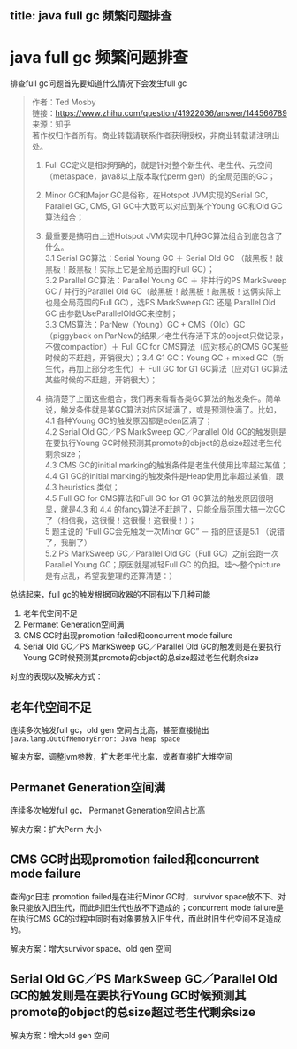 title: java full gc 频繁问题排查
---

# java full gc 频繁问题排查
排查full gc问题首先要知道什么情况下会发生full gc


> 作者：Ted Mosby  
> 链接：https://www.zhihu.com/question/41922036/answer/144566789  
> 来源：知乎  
> 著作权归作者所有。商业转载请联系作者获得授权，非商业转载请注明出处。  
> 1. Full GC定义是相对明确的，就是针对整个新生代、老生代、元空间（metaspace，java8以上版本取代perm gen）的全局范围的GC；  
>   
> 2. Minor GC和Major GC是俗称，在Hotspot JVM实现的Serial GC, Parallel GC, CMS, G1 GC中大致可以对应到某个Young GC和Old GC算法组合；  
>   
> 3. 最重要是搞明白上述Hotspot JVM实现中几种GC算法组合到底包含了什么。  
> 3.1 Serial GC算法：Serial Young GC ＋ Serial Old GC （敲黑板！敲黑板！敲黑板！实际上它是全局范围的Full GC）；  
> 3.2 Parallel GC算法：Parallel Young GC ＋ 非并行的PS MarkSweep GC / 并行的Parallel Old GC（敲黑板！敲黑板！敲黑板！这俩实际上也是全局范围的Full GC），选PS MarkSweep GC 还是 Parallel Old GC 由参数UseParallelOldGC来控制；  
> 3.3 CMS算法：ParNew（Young）GC + CMS（Old）GC （piggyback on ParNew的结果／老生代存活下来的object只做记录，不做compaction）＋ Full GC for CMS算法（应对核心的CMS GC某些时候的不赶趟，开销很大）；3.4 G1 GC：Young GC + mixed GC（新生代，再加上部分老生代）＋ Full GC for G1 GC算法（应对G1 GC算法某些时候的不赶趟，开销很大）；  
>   
> 4. 搞清楚了上面这些组合，我们再来看看各类GC算法的触发条件。简单说，触发条件就是某GC算法对应区域满了，或是预测快满了。比如，  
> 4.1 各种Young GC的触发原因都是eden区满了；  
> 4.2 Serial Old GC／PS MarkSweep GC／Parallel Old GC的触发则是在要执行Young GC时候预测其promote的object的总size超过老生代剩余size；  
> 4.3 CMS GC的initial marking的触发条件是老生代使用比率超过某值；  
> 4.4 G1 GC的initial marking的触发条件是Heap使用比率超过某值，跟4.3 heuristics 类似；  
> 4.5 Full GC for CMS算法和Full GC for G1 GC算法的触发原因很明显，就是4.3 和 4.4 的fancy算法不赶趟了，只能全局范围大搞一次GC了（相信我，这很慢！这很慢！这很慢！）；  
> 5 题主说的 “Full GC会先触发一次Minor GC” － 指的应该是5.1 （说错了，我删了）  
> 5.2 PS MarkSweep GC／Parallel Old GC（Full GC）之前会跑一次Parallel Young GC；原因就是减轻Full GC 的负担。哇～整个picture 是有点乱，希望我整理的还算清楚：）  

总结起来，full gc的触发根据回收器的不同有以下几种可能

1. 老年代空间不足
2. Permanet Generation空间满
3. CMS GC时出现promotion failed和concurrent mode failure
4. Serial Old GC／PS MarkSweep GC／Parallel Old GC的触发则是在要执行Young GC时候预测其promote的object的总size超过老生代剩余size


对应的表现以及解决方式：
## 老年代空间不足
连续多次触发full gc，old gen 空间占比高，甚至直接抛出`java.lang.OutOfMemoryError: Java heap space `

解决方案，调整jvm参数，扩大老年代比率，或者直接扩大堆空间

## Permanet Generation空间满

连续多次触发full gc， Permanet Generation空间占比高

解决方案：扩大Perm 大小

## CMS GC时出现promotion failed和concurrent mode failure
查询gc日志
promotion failed是在进行Minor GC时，survivor space放不下、对象只能放入旧生代，而此时旧生代也放不下造成的；concurrent mode failure是在执行CMS GC的过程中同时有对象要放入旧生代，而此时旧生代空间不足造成的。

解决方案：增大survivor space、old gen 空间

## Serial Old GC／PS MarkSweep GC／Parallel Old GC的触发则是在要执行Young GC时候预测其promote的object的总size超过老生代剩余size
解决方案：增大old gen 空间
